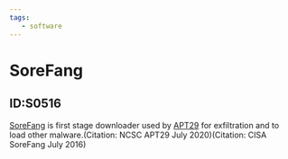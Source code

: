 ```yaml
---
tags:
   - software
---
```

# SoreFang
## ID:S0516
[SoreFang](/mitre/software/S0516) is first stage downloader used by [APT29](/mitre/groups/G0016) for exfiltration and to load other malware.(Citation: NCSC APT29 July 2020)(Citation: CISA SoreFang July 2016)
